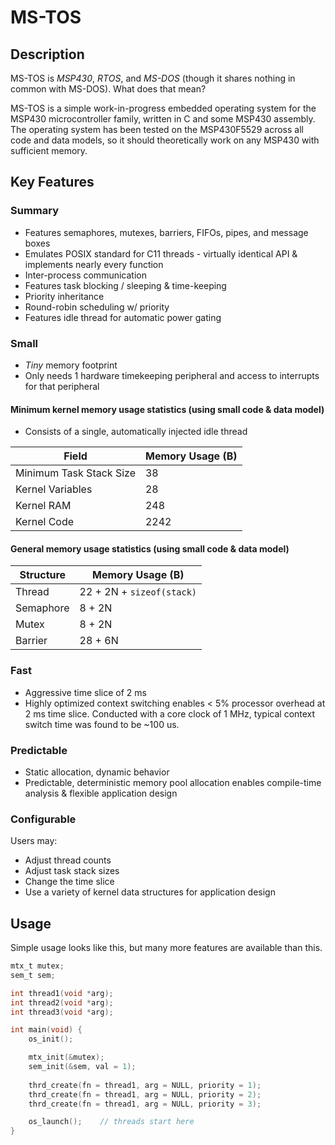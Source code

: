 MS-TOS
======

Description
-----------

MS-TOS is *MSP430*, *RTOS*, and *MS-DOS* (though it shares nothing in common with MS-DOS). What does that mean?

MS-TOS is a simple work-in-progress embedded operating system for the MSP430 microcontroller family, written in C and some MSP430 assembly. The operating system has been tested on the MSP430F5529 across all code and data models, so it should theoretically work on any MSP430 with sufficient memory.

Key Features
------------

### Summary
* Features semaphores, mutexes, barriers, FIFOs, pipes, and message boxes
* Emulates POSIX standard for C11 threads - virtually identical API & implements nearly every function
* Inter-process communication
* Features task blocking / sleeping & time-keeping
* Priority inheritance
* Round-robin scheduling w/ priority
* Features idle thread for automatic power gating

### Small 
* *Tiny* memory footprint
* Only needs 1 hardware timekeeping peripheral and access to interrupts for that peripheral

#### Minimum kernel memory usage statistics (using small code & data model)
* Consists of a single, automatically injected idle thread

| Field                   | Memory Usage (B) |
|-------------------------|------------------|
| Minimum Task Stack Size | 38               |
| Kernel Variables        | 28               |
| Kernel RAM      		  | 248              |
| Kernel Code     		  | 2242             |

#### General memory usage statistics (using small code & data model)

| Structure | Memory Usage (B)                |
|-----------|---------------------------------|
| Thread    | 22 + 2N + ```sizeof(stack)```   |
| Semaphore | 8 + 2N                          |
| Mutex     | 8 + 2N                          |
| Barrier   | 28 + 6N                         |

### Fast
* Aggressive time slice of 2 ms
* Highly optimized context switching enables < 5% processor overhead at 2 ms time slice. Conducted with a core clock of 1 MHz, typical context switch time was found to be ~100 us.

### Predictable
* Static allocation, dynamic behavior
* Predictable, deterministic memory pool allocation enables compile-time analysis & flexible application design

### Configurable 
Users may:
* Adjust thread counts
* Adjust task stack sizes
* Change the time slice
* Use a variety of kernel data structures for application design

Usage
-----
Simple usage looks like this, but many more features are available than this.

```c
mtx_t mutex;
sem_t sem;

int thread1(void *arg); 
int thread2(void *arg);
int thread3(void *arg);

int main(void) {
	os_init();

	mtx_init(&mutex);
	sem_init(&sem, val = 1);
    
	thrd_create(fn = thread1, arg = NULL, priority = 1);
	thrd_create(fn = thread1, arg = NULL, priority = 2);
	thrd_create(fn = thread1, arg = NULL, priority = 3);

	os_launch();	// threads start here
}
```